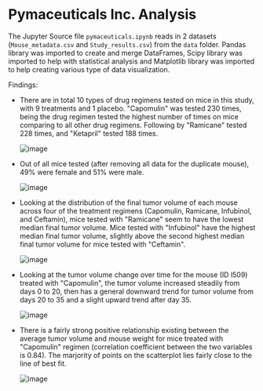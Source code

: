 # Pymaceuticals Inc. Analysis

The Jupyter Source file `pymaceuticals.ipynb` reads in 2 datasets (`Mouse_metadata.csv` and `Study_results.csv`) from the `data` folder. Pandas library was imported to create and merge DataFrames, Scipy library was imported to help with statistical analysis and Matplotlib library was imported to help creating various type of data visualization.

Findings:
- There are in total 10 types of drug regimens tested on mice in this study, with 9 treatments and 1 placebo. "Capomulin" was tested 230 times, being the drug regimen tested the highest number of times on mice comparing to all other drug regimens. Following by "Ramicane" tested 228 times, and "Ketapril" tested 188 times.

  ![image](https://user-images.githubusercontent.com/120543690/221255084-2fe0338d-2348-453d-b1bd-ac684e0337e4.png)

- Out of all mice tested (after removing all data for the duplicate mouse), 49% were female and 51% were male.

  ![image](https://user-images.githubusercontent.com/120543690/221255293-41a4196d-3954-4a7b-8832-96ac2d94db32.png)

- Looking at the distribution of the final tumor volume of each mouse across four of the treatment regimens (Capomulin, Ramicane, Infubinol, and Ceftamin), mice tested with "Ramicane" seem to have the lowest median final tumor volume. Mice tested with "Infubinol" have the highest median final tumor volume, slightly above the second highest median final tumor volume for mice tested with "Ceftamin".

  ![image](https://user-images.githubusercontent.com/120543690/221255440-941a7a47-e7a0-4ddf-a175-cc536fd23650.png)

- Looking at the tumor volume change over time for the mouse (ID l509) treated with "Capomulin", the tumor volume increased steadily from days 0 to 20, then has a general downward trend for tumor volume from days 20 to 35 and a slight upward trend after day 35.

  ![image](https://user-images.githubusercontent.com/120543690/221255529-fe2e31ec-cc9e-4421-a2e6-a51d09e77c95.png)

- There is a fairly strong positive relationship existing between the average tumor volume and mouse weight for mice treated with "Capomulin" regimen (correlation coefficient between the two variables is 0.84). The marjority of points on the scatterplot lies fairly close to the line of best fit.

  ![image](https://user-images.githubusercontent.com/120543690/221255629-93e3445c-831f-4479-a2e8-03066a2d93aa.png)

